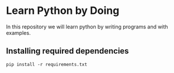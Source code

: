# Learn Python by Doing

In this repository we will learn python by writing programs and with examples.

## Installing required dependencies

```shell
pip install -r requirements.txt
```
